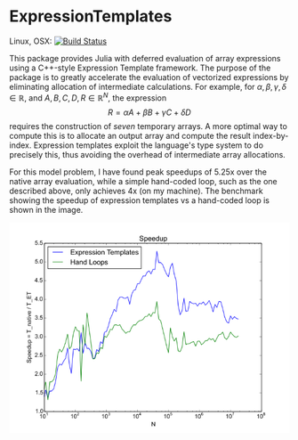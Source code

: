 # ExpressionTemplates

Linux, OSX: [![Build Status](https://api.travis-ci.org/tjolsen/ExpressionTemplates.jl.svg?branch=master)](https://travis-ci.org/tjolsen/ExpressionTemplates.jl)

This package provides Julia with deferred evaluation of array expressions using a C++-style Expression Template framework.
The purpose of the package is to greatly accelerate the evaluation of
vectorized expressions by eliminating allocation of intermediate calculations.
For example, for $\alpha,\beta,\gamma,\delta \in \mathbb{R}$, and $A,B,C,D,R \in \mathbb{R}^N$,
the expression
$$
R = \alpha A + \beta B + \gamma C + \delta D
$$
requires the construction of *seven* temporary arrays.
A more optimal way to compute this is to allocate an output array
and compute the result index-by-index.
Expression templates exploit the language's type system to do precisely this, thus
avoiding the overhead of intermediate array allocations.

For this model problem, I have found peak speedups of 5.25x over the native array evaluation,
while a simple hand-coded loop, such as the one described above, only achieves 4x (on my machine).
The benchmark showing the speedup of expression templates vs a hand-coded loop is shown in the image.

![Performance Benchmark](benchmark.png)